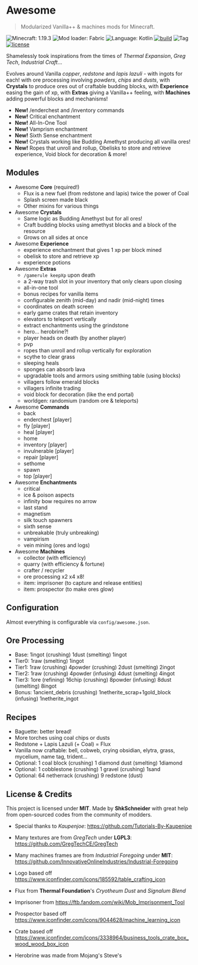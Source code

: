 # Awesome

> Modularized Vanilla++ & machines mods for Minecraft.

![Minecraft: 1.19.3](https://img.shields.io/badge/minecraft-1.19.3-637f40?style=for-the-badge)
![Mod loader: Fabric](https://img.shields.io/badge/modloader-fabric-926c4d?style=for-the-badge)
![Language: Kotlin](https://img.shields.io/badge/language-kotlin-a97bff?style=for-the-badge)
[![build](https://img.shields.io/github/actions/workflow/status/shkschneider/mc_awesome/build.yml?branch=main&style=for-the-badge)](https://github.com/shkschneider/mc_awesome/actions/workflows/build.yml)
![Tag](https://img.shields.io/github/v/tag/shkschneider/mc_awesome?style=for-the-badge)
[![license](https://img.shields.io/github/license/shkschneider/mc_awesome?style=for-the-badge)](https://github.com/shkschneider/mc_awesome/LICENSE)

Shamelessly took inspirations from the times of *Thermal Expansion*, *Greg Tech*, *Industrial Craft*...

Evolves around Vanilla *copper*, *redstone* and *lapis lazuli* - with ingots for each!
with ore processing involving *powders*, *chips* and *dusts*,
with **Crystals** to produce ores out of craftable budding blocks,
with **Experience** easing the gain of xp,
with **Extras** giving a Vanilla++ feeling,
with **Machines** adding powerful blocks and mechanisms!

- **New!** /enderchest and /inventory commands
- **New!** Critical enchantment
- **New!** All-In-One Tool
- **New!** Vamprism enchantment
- **New!** Sixth Sense enchantment
- **New!** Crystals working like Budding Amethyst producing all vanilla ores!
- **New!** Ropes that unroll and rollup, Obelisks to store and retrieve experience, Void block for decoration & more!

## Modules

- Awesome **Core** (required!)
  - Flux is a new fuel (from redstone and lapis) twice the power of Coal
  - Splash screen made black
  - Other mixins for various things
- Awesome **Crystals**
  - Same logic as Budding Amethyst but for all ores!
  - Craft budding blocks using amethyst blocks and a block of the resource
  - Grows on all sides at once
- Awesome **Experience**
  - experience enchantment that gives 1 xp per block mined
  - obelisk to store and retrieve xp
  - experience potions
- Awesome **Extras**
  - `/gamerule keepXp` upon death
  - a 2-way trash slot in your inventory that only clears upon closing
  - all-in-one tool
  - bonus recipes for vanilla items
  - configurable zenith (mid-day) and nadir (mid-night) times
  - coordinates on death screen
  - early game crates that retain inventory
  - elevators to teleport vertically
  - extract enchantments using the grindstone
  - hero... herobrine?!
  - player heads on death (by another player)
  - pvp
  - ropes than unroll and rollup vertically for exploration
  - scythe to clear grass
  - sleeping heals
  - sponges can absorb lava
  - upgradable tools and armors using smithing table (using blocks)
  - villagers follow emerald blocks
  - villagers infinite trading
  - void block for decoration (like the end portal)
  - worldgen: randomium (random ore & teleports)
- Awesome **Commands**
  - back
  - enderchest [player]
  - fly [player]
  - heal [player]
  - home
  - inventory [player]
  - invulnerable [player]
  - repair [player]
  - sethome
  - spawn
  - top [player]
- Awesome **Enchantments**
  - critical
  - ice & poison aspects
  - infinity bow requires no arrow
  - last stand
  - magnetism
  - silk touch spawners
  - sixth sense
  - unbreakable (truly unbreaking)
  - vampirism
  - vein mining (ores and logs)
- Awesome **Machines**
  - collector (with efficiency)
  - quarry (with efficiency & fortune)
  - crafter / recycler
  - ore processing x2 x4 x8!
  - item: imprisoner (to capture and release entities)
  - item: prospector (to make ores glow)

## Configuration

Almost everything is configurable via `config/awesome.json`.

## Ore Processing

- Base: 1ingot (crushing) 1dust (smelting) 1ingot
- Tier0: 1raw (smelting) 1ingot
- Tier1: 1raw (crushing) 4powder (crushing) 2dust (smelting) 2ingot
- Tier2: 1raw (crushing) 4powder (infusing) 4dust (smelting) 4ingot
- Tier3: 1ore (refining) 16chip (crushing) 8powder (infusing) 8dust (smelting) 8ingot
- Bonus: 1ancient_debris (crushing) 1netherite_scrap+1gold_block (infusing) 1netherite_ingot

## Recipes

- Baguette: better bread!
- More torches using coal chips or dusts
- Redstone + Lapis Lazuli (+ Coal) = Flux
- Vanilla now craftable: bell, cobweb, crying obsidian, elytra, grass, mycelium, name tag, trident...
- Optional: 1 coal block (crushing) 1 diamond dust (smelting) 1diamond
- Optional: 1 cobblestone (crushing) 1 gravel (crushing) 1sand
- Optional: 64 netherrack (crushing) 9 redstone (dust)

## License & Credits

This project is licensed under **MIT**.
Made by **ShkSchneider** with great help from open-sourced codes from the community of modders.

- Special thanks to *Kaupenjoe*: https://github.com/Tutorials-By-Kaupenjoe
- Many textures are from *GregTech* under **LGPL3**: https://github.com/GregTechCE/GregTech
- Many machines frames are from *Industrial Foregoing* under **MIT**: https://github.com/InnovativeOnlineIndustries/Industrial-Foregoing

- Logo based off https://www.iconfinder.com/icons/185592/table_crafting_icon
- Flux from **Thermal Foundation**'s *Cryotheum Dust* and *Signalum Blend*
- Imprisoner from https://ftb.fandom.com/wiki/Mob_Imprisonment_Tool
- Prospector based off https://www.iconfinder.com/icons/9044628/machine_learning_icon
- Crate based off https://www.iconfinder.com/icons/3338964/business_tools_crate_box_wood_wood_box_icon
- Herobrine was made from Mojang's Steve's
